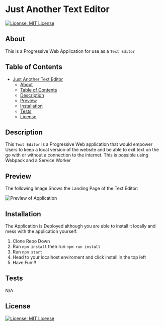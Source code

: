 # Just Another Text Editor

[![License: MIT License](https://img.shields.io/badge/License-MIT-blue.svg)](https://choosealicense.com/licenses/mit/)

## About

This is a Progressive Web Application for use as a ` Text Editor ` 

## Table of Contents

- [Just Another Text Editor](#just-another-text-editor)
  - [About](#about)
  - [Table of Contents](#table-of-contents)
  - [Description](#description)
  - [Preview](#preview)
  - [Installation](#installation)
  - [Tests](#tests)
  - [License](#license)

## Description

This ` Text Editor ` is a Progressive Web application that would empower Users to keep a local version of the website and be able to exit text on the go with or without a connection to the internet. This is possible using Webpack and a Service Worker

## Preview

The following Image Shows the Landing Page of the Text Editor:

![Preview of Application](./src/images/image.png)        
  
## Installation

The Application is Deployed although you are able to install it locally and mess with the application yourself.

1. Clone Repo Down
2. Run `npm install` then run `npm run install`
3. Run  `npm start`
4. Head to your localhost enviroment and click install in the top left
5. Have Fun!!!

## Tests
  
  N/A
  
## License

[![License: MIT License](https://img.shields.io/badge/License-MIT-blue.svg)](https://choosealicense.com/licenses/mit/)
